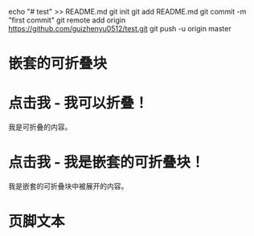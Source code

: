echo "# test" >> README.md
git init
git add README.md
git commit -m "first commit"
git remote add origin https://github.com/guizhenyu0512/test.git
git push -u origin master


<div data-role="page" id="pageone">
  <div data-role="header">
    <h1>嵌套的可折叠块</h1>
  </div>

  <div data-role="content">
    <div data-role="collapsible">
      <h1>点击我 - 我可以折叠！</h1>
      <p>我是可折叠的内容。</p>
      <div data-role="collapsible">
        <h1>点击我 - 我是嵌套的可折叠块！</h1>
        <p>我是嵌套的可折叠块中被展开的内容。</p>
      </div>
    </div>
  </div>

  <div data-role="footer">
    <h1>页脚文本</h1>
  </div>
</div> 

</body>
</html>
